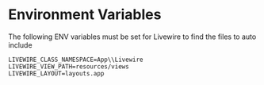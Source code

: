 # Environment Variables

The following ENV variables must be set for Livewire to find the files to auto include

```env
LIVEWIRE_CLASS_NAMESPACE=App\\Livewire
LIVEWIRE_VIEW_PATH=resources/views
LIVEWIRE_LAYOUT=layouts.app
```
